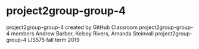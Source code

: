 # project2group-group-4
project2group-group-4 created by GitHub Classroom
project2group-group-4 members Andrew Barber, Kelsey Rivers, Amanda Steinvall
project2group-group-4 LIS575 fall term 2019
